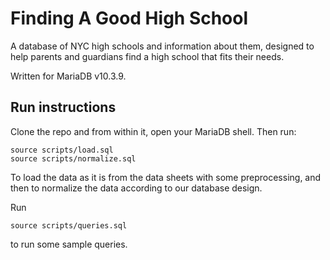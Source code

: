 # Finding A Good High School
A database of NYC high schools and information about them, designed to help parents and guardians find a high school that fits their needs.

Written for MariaDB v10.3.9.

## Run instructions

Clone the repo and from within it, open your MariaDB shell.
Then run:
```
source scripts/load.sql
source scripts/normalize.sql
```

To load the data as it is from the data sheets with some preprocessing, and then to normalize the data according to our database design.

Run
```
source scripts/queries.sql
```
to run some sample queries.